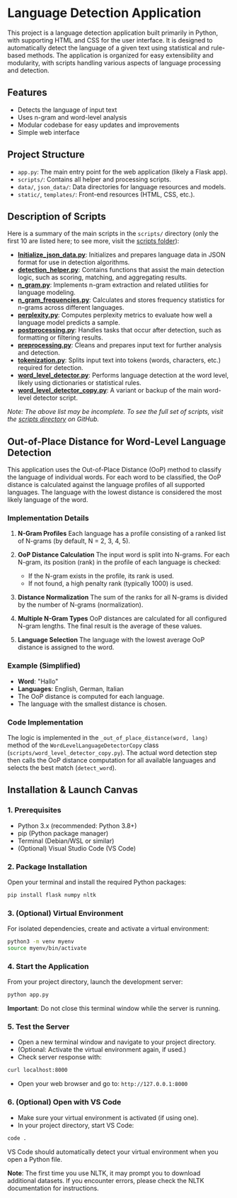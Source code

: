 # Language Detection Application

This project is a language detection application built primarily in Python, with supporting HTML and CSS for the user interface. It is designed to automatically detect the language of a given text using statistical and rule-based methods. The application is organized for easy extensibility and modularity, with scripts handling various aspects of language processing and detection.

## Features

* Detects the language of input text
* Uses n-gram and word-level analysis
* Modular codebase for easy updates and improvements
* Simple web interface

## Project Structure

* `app.py`: The main entry point for the web application (likely a Flask app).
* `scripts/`: Contains all helper and processing scripts.
* `data/`, `json_data/`: Data directories for language resources and models.
* `static/`, `templates/`: Front-end resources (HTML, CSS, etc.).

## Description of Scripts

Here is a summary of the main scripts in the `scripts/` directory (only the first 10 are listed here; to see more, visit the [scripts folder](https://github.com/lea10k/Language-Detection-Application/tree/main/scripts)):

* **[Initialize\_json\_data.py](https://github.com/lea10k/Language-Detection-Application/blob/main/scripts/Initialize_json_data.py)**: Initializes and prepares language data in JSON format for use in detection algorithms.
* **[detection\_helper.py](https://github.com/lea10k/Language-Detection-Application/blob/main/scripts/detection_helper.py)**: Contains functions that assist the main detection logic, such as scoring, matching, and aggregating results.
* **[n\_gram.py](https://github.com/lea10k/Language-Detection-Application/blob/main/scripts/n_gram.py)**: Implements n-gram extraction and related utilities for language modeling.
* **[n\_gram\_frequencies.py](https://github.com/lea10k/Language-Detection-Application/blob/main/scripts/n_gram_frequencies.py)**: Calculates and stores frequency statistics for n-grams across different languages.
* **[perplexity.py](https://github.com/lea10k/Language-Detection-Application/blob/main/scripts/perplexity.py)**: Computes perplexity metrics to evaluate how well a language model predicts a sample.
* **[postprocessing.py](https://github.com/lea10k/Language-Detection-Application/blob/main/scripts/postprocessing.py)**: Handles tasks that occur after detection, such as formatting or filtering results.
* **[preprocessing.py](https://github.com/lea10k/Language-Detection-Application/blob/main/scripts/preprocessing.py)**: Cleans and prepares input text for further analysis and detection.
* **[tokenization.py](https://github.com/lea10k/Language-Detection-Application/blob/main/scripts/tokenization.py)**: Splits input text into tokens (words, characters, etc.) required for detection.
* **[word\_level\_detector.py](https://github.com/lea10k/Language-Detection-Application/blob/main/scripts/word_level_detector.py)**: Performs language detection at the word level, likely using dictionaries or statistical rules.
* **[word\_level\_detector\_copy.py](https://github.com/lea10k/Language-Detection-Application/blob/main/scripts/word_level_detector_copy.py)**: A variant or backup of the main word-level detector script.

*Note: The above list may be incomplete. To see the full set of scripts, visit the [scripts directory](https://github.com/lea10k/Language-Detection-Application/tree/main/scripts) on GitHub.*

## Out-of-Place Distance for Word-Level Language Detection

This application uses the Out-of-Place Distance (OoP) method to classify the language of individual words. For each word to be classified, the OoP distance is calculated against the language profiles of all supported languages. The language with the lowest distance is considered the most likely language of the word.

### Implementation Details

1. **N-Gram Profiles**
   Each language has a profile consisting of a ranked list of N-grams (by default, N = 2, 3, 4, 5).

2. **OoP Distance Calculation**
   The input word is split into N-grams. For each N-gram, its position (rank) in the profile of each language is checked:

   * If the N-gram exists in the profile, its rank is used.
   * If not found, a high penalty rank (typically 1000) is used.

3. **Distance Normalization**
   The sum of the ranks for all N-grams is divided by the number of N-grams (normalization).

4. **Multiple N-Gram Types**
   OoP distances are calculated for all configured N-gram lengths. The final result is the average of these values.

5. **Language Selection**
   The language with the lowest average OoP distance is assigned to the word.

### Example (Simplified)

* **Word**: "Hallo"
* **Languages**: English, German, Italian
* The OoP distance is computed for each language.
* The language with the smallest distance is chosen.

### Code Implementation

The logic is implemented in the `_out_of_place_distance(word, lang)` method of the `WordLevelLanguageDetectorCopy` class (`scripts/word_level_detector_copy.py`).
The actual word detection step then calls the OoP distance computation for all available languages and selects the best match (`detect_word`).

## Installation & Launch Canvas

### 1. Prerequisites

* Python 3.x (recommended: Python 3.8+)
* pip (Python package manager)
* Terminal (Debian/WSL or similar)
* (Optional) Visual Studio Code (VS Code)

### 2. Package Installation

Open your terminal and install the required Python packages:

```bash
pip install flask numpy nltk
```

### 3. (Optional) Virtual Environment

For isolated dependencies, create and activate a virtual environment:

```bash
python3 -m venv myenv
source myenv/bin/activate
```

### 4. Start the Application

From your project directory, launch the development server:

```bash
python app.py
```

**Important**: Do not close this terminal window while the server is running.

### 5. Test the Server

* Open a new terminal window and navigate to your project directory.
* (Optional: Activate the virtual environment again, if used.)
* Check server response with:

```bash
curl localhost:8000
```

* Open your web browser and go to:
  `http://127.0.0.1:8000`

### 6. (Optional) Open with VS Code

* Make sure your virtual environment is activated (if using one).
* In your project directory, start VS Code:

```bash
code .
```

VS Code should automatically detect your virtual environment when you open a Python file.

**Note**: The first time you use NLTK, it may prompt you to download additional datasets. If you encounter errors, please check the NLTK documentation for instructions.
